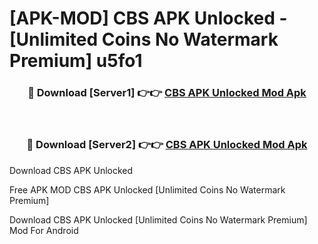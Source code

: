 # [APK-MOD] CBS APK Unlocked - [Unlimited Coins No Watermark Premium] u5fo1



<div align="center">
<h3>🔴 Download [Server1] 👉👉 <a href="https://momento.my/?title=CBS_APK_Unlocked">CBS APK Unlocked Mod Apk</a></h3><br>

<h3>🔴 Download [Server2] 👉👉 <a href="https://momento.my/?title=CBS_APK_Unlocked">CBS APK Unlocked Mod Apk</a></h3>
</div>



Download CBS APK Unlocked 

Free APK MOD CBS APK Unlocked [Unlimited Coins No Watermark Premium]

Download CBS APK Unlocked [Unlimited Coins No Watermark Premium] Mod For Android
